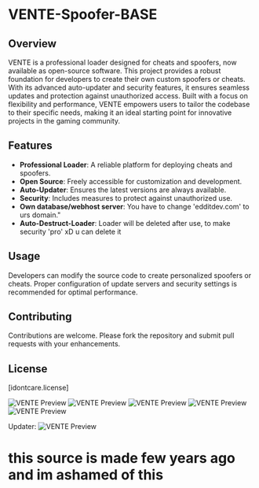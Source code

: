 # VENTE-Spoofer-BASE

## Overview
VENTE is a professional loader designed for cheats and spoofers, now available as open-source software. This project provides a robust foundation for developers to create their own custom spoofers or cheats. With its advanced auto-updater and security features, it ensures seamless updates and protection against unauthorized access. Built with a focus on flexibility and performance, VENTE empowers users to tailor the codebase to their specific needs, making it an ideal starting point for innovative projects in the gaming community.

## Features
- **Professional Loader**: A reliable platform for deploying cheats and spoofers.
- **Open Source**: Freely accessible for customization and development.
- **Auto-Updater**: Ensures the latest versions are always available.
- **Security**: Includes measures to protect against unauthorized use.
- **Own database/webhost server**: You have to change 'edditdev.com' to urs domain."
- **Auto-Destruct-Loader**: Loader will be deleted after use, to make security 'pro' xD u can delete it

## Usage
Developers can modify the source code to create personalized spoofers or cheats. Proper configuration of update servers and security settings is recommended for optimal performance.

## Contributing
Contributions are welcome. Please fork the repository and submit pull requests with your enhancements.

## License
[idontcare.license]

![VENTE Preview](https://i.imgur.com/SuOUPjI.png)
![VENTE Preview](https://i.imgur.com/pyQMtXC.png)
![VENTE Preview](https://i.imgur.com/r5SSpvm.png)
![VENTE Preview](https://i.imgur.com/1HYIhXy.png)
![VENTE Preview](https://i.imgur.com/2uBxgZY.png)


Updater:
![VENTE Preview](https://i.imgur.com/2fj3cQf.png)

  # this source is made few years ago and im ashamed of this
  

